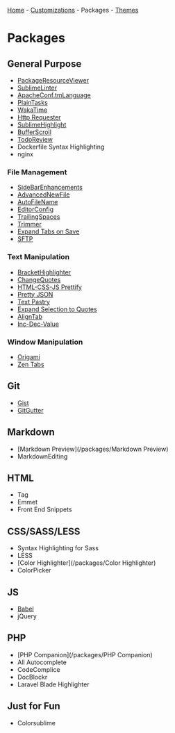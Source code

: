 [Home](https://github.com/joshwhatk/sublime-text-configuration) - [Customizations](/customizations) - Packages - [Themes](/themes)

# Packages

## General Purpose

- [PackageResourceViewer](https://github.com/skuroda/PackageResourceViewer)
- [SublimeLinter](/packages/SublimeLinter)
- [ApacheConf.tmLanguage](https://github.com/colinta/ApacheConf.tmLanguage)
- [PlainTasks](/packages/PlainTasks)
- [WakaTime](https://wakatime.com/help)
- [Http Requester](https://github.com/braindamageinc/SublimeHttpRequester)
- [SublimeHighlight](https://github.com/n1k0/SublimeHighlight)
- [BufferScroll](https://github.com/titoBouzout/BufferScroll)
- [TodoReview](https://github.com/jonathandelgado/SublimeTodoReview)
- Dockerfile Syntax Highlighting
- nginx

### File Management
- [SideBarEnhancements](https://github.com/titoBouzout/SideBarEnhancements)
- [AdvancedNewFile](https://github.com/skuroda/Sublime-AdvancedNewFile)
- [AutoFileName](https://github.com/BoundInCode/AutoFileName)
- [EditorConfig](https://github.com/sindresorhus/editorconfig-sublime)
- [TrailingSpaces](/packages/TrailingSpaces)
- [Trimmer](https://github.com/jonlabelle/Trimmer)
- [Expand Tabs on Save](https://packagecontrol.io/packages/Expand%20Tabs%20on%20Save)
- [SFTP](https://packagecontrol.io/packages/SFTP)

### Text Manipulation
- [BracketHighlighter](https://github.com/facelessuser/BracketHighlighter)
- [ChangeQuotes](https://github.com/colinta/SublimeChangeQuotes)
- [HTML-CSS-JS Prettify](https://github.com/victorporof/Sublime-HTMLPrettify)
- [Pretty JSON](https://github.com/dzhibas/SublimePrettyJson)
- [Text Pastry](https://github.com/duydao/Text-Pastry)
- [Expand Selection to Quotes](https://github.com/kek/sublime-expand-selection-to-quotes)
- [AlignTab](https://github.com/randy3k/AlignTab)
- [Inc-Dec-Value](https://github.com/rmaksim/Sublime-Text-2-Inc-Dec-Value)

### Window Manipulation
- [Origami](https://github.com/SublimeText/Origami)
- [Zen Tabs](/packages/ZenTabs)

## Git
- [Gist](https://github.com/condemil/Gist)
- [GitGutter](https://github.com/jisaacks/GitGutter)


## Markdown
- [Markdown Preview](/packages/Markdown Preview)
- MarkdownEditing

## HTML
- Tag
- Emmet
- Front End Snippets

## CSS/SASS/LESS
- Syntax Highlighting for Sass
- LESS
- [Color Highlighter](/packages/Color Highlighter)
- ColorPicker

## JS
- [Babel](/packages/Babel)
- jQuery

## PHP
- [PHP Companion](/packages/PHP Companion)
- All Autocomplete
- CodeComplice
- DocBlockr
- Laravel Blade Highlighter

## Just for Fun
- Colorsublime
